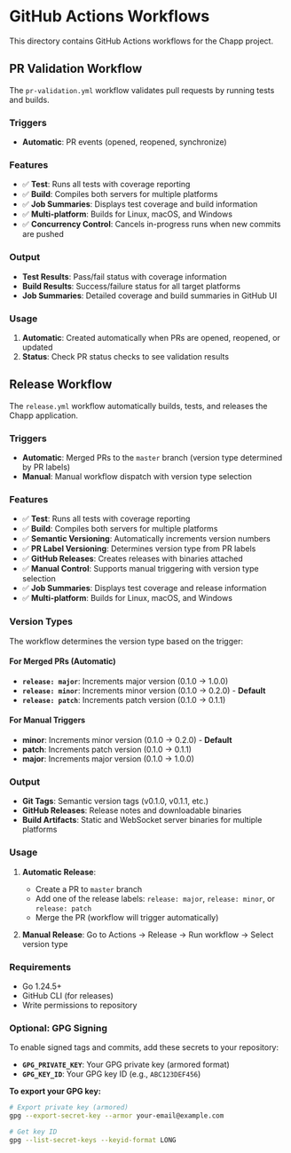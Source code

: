 # GitHub Actions Workflows

This directory contains GitHub Actions workflows for the Chapp project.

## PR Validation Workflow

The `pr-validation.yml` workflow validates pull requests by running tests and builds.

### Triggers

- **Automatic**: PR events (opened, reopened, synchronize)

### Features

- ✅ **Test**: Runs all tests with coverage reporting
- ✅ **Build**: Compiles both servers for multiple platforms
- ✅ **Job Summaries**: Displays test coverage and build information
- ✅ **Multi-platform**: Builds for Linux, macOS, and Windows
- ✅ **Concurrency Control**: Cancels in-progress runs when new commits are pushed

### Output

- **Test Results**: Pass/fail status with coverage information
- **Build Results**: Success/failure status for all target platforms
- **Job Summaries**: Detailed coverage and build summaries in GitHub UI

### Usage

1. **Automatic**: Created automatically when PRs are opened, reopened, or updated
2. **Status**: Check PR status checks to see validation results

## Release Workflow

The `release.yml` workflow automatically builds, tests, and releases the Chapp application.

### Triggers

- **Automatic**: Merged PRs to the `master` branch (version type determined by PR labels)
- **Manual**: Manual workflow dispatch with version type selection

### Features

- ✅ **Test**: Runs all tests with coverage reporting
- ✅ **Build**: Compiles both servers for multiple platforms
- ✅ **Semantic Versioning**: Automatically increments version numbers
- ✅ **PR Label Versioning**: Determines version type from PR labels
- ✅ **GitHub Releases**: Creates releases with binaries attached
- ✅ **Manual Control**: Supports manual triggering with version type selection
- ✅ **Job Summaries**: Displays test coverage and release information
- ✅ **Multi-platform**: Builds for Linux, macOS, and Windows

### Version Types

The workflow determines the version type based on the trigger:

#### For Merged PRs (Automatic)
- **`release: major`**: Increments major version (0.1.0 → 1.0.0)
- **`release: minor`**: Increments minor version (0.1.0 → 0.2.0) - **Default**
- **`release: patch`**: Increments patch version (0.1.0 → 0.1.1)

#### For Manual Triggers
- **minor**: Increments minor version (0.1.0 → 0.2.0) - **Default**
- **patch**: Increments patch version (0.1.0 → 0.1.1)
- **major**: Increments major version (0.1.0 → 1.0.0)

### Output

- **Git Tags**: Semantic version tags (v0.1.0, v0.1.1, etc.)
- **GitHub Releases**: Release notes and downloadable binaries
- **Build Artifacts**: Static and WebSocket server binaries for multiple platforms

### Usage

1. **Automatic Release**: 
   - Create a PR to `master` branch
   - Add one of the release labels: `release: major`, `release: minor`, or `release: patch`
   - Merge the PR (workflow will trigger automatically)

2. **Manual Release**: Go to Actions → Release → Run workflow → Select version type

### Requirements

- Go 1.24.5+
- GitHub CLI (for releases)
- Write permissions to repository

### Optional: GPG Signing

To enable signed tags and commits, add these secrets to your repository:

- **`GPG_PRIVATE_KEY`**: Your GPG private key (armored format)
- **`GPG_KEY_ID`**: Your GPG key ID (e.g., `ABC123DEF456`)

**To export your GPG key:**
```bash
# Export private key (armored)
gpg --export-secret-key --armor your-email@example.com

# Get key ID
gpg --list-secret-keys --keyid-format LONG
``` 